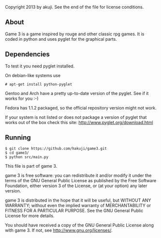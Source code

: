 Copyright 2013 by akuji.
See the end of the file for license conditions.

## About ##
Game 3 is a game inspired by rouge and other classic rpg games.
It is coded in python and uses pyglet for the graphical parts.

## Dependencies ##
To test it you need pyglet installed.

On debian-like systems use

    # apt-get install python-pyglet

Gentoo and Arch have a pretty up-to-date version of the pyglet. See if it works
for you :-)

Fedora has 1.1.2 packaged, so the official repository version might not work.

If your system is not listed or does not package a version of pyglet that works
out of the box check this site: http://www.pyglet.org/download.html

## Running ##

    $ git clone https://github.com/hakuji/game3.git
    $ cd game3/
    $ python src/main.py


This file is part of game 3.

game 3 is free software: you can redistribute it and/or modify
it under the terms of the GNU General Public License as published by
the Free Software Foundation, either version 3 of the License, or
(at your option) any later version.

game 3 is distributed in the hope that it will be useful,
but WITHOUT ANY WARRANTY; without even the implied warranty of
MERCHANTABILITY or FITNESS FOR A PARTICULAR PURPOSE.  See the
GNU General Public License for more details.

You should have received a copy of the GNU General Public License
along with game 3.  If not, see <http://www.gnu.org/licenses/>.
